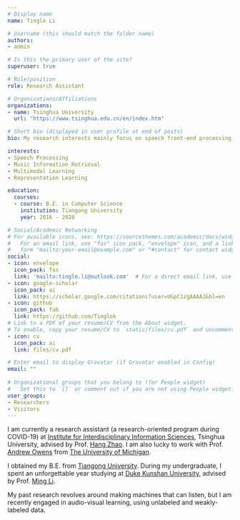 ```yaml
---
# Display name
name: Tingle Li

# Username (this should match the folder name)
authors:
- admin

# Is this the primary user of the site?
superuser: true

# Role/position
role: Research Assistant

# Organizations/Affiliations
organizations:
- name: Tsinghua University
  url: "https://www.tsinghua.edu.cn/en/index.htm"

# Short bio (displayed in user profile at end of posts)
bio: My research interests mainly focus on speech front-end processing, including but not limited to separation, enhancement and reverberation.

interests:
- Speech Processing
- Music Information Retrieval
- Multimodal Learning
- Representation Learning

education:
  courses:
  - course: B.E. in Computer Science
    institution: Tiangong University
    year: 2016 - 2020

# Social/Academic Networking
# For available icons, see: https://sourcethemes.com/academic/docs/widgets/#icons
#   For an email link, use "fas" icon pack, "envelope" icon, and a link in the
#   form "mailto:your-email@example.com" or "#contact" for contact widget.
social:
- icon: envelope
  icon_pack: fas
  link: 'mailto:tingle.li@outlook.com'  # For a direct email link, use "mailto:".
- icon: google-scholar
  icon_pack: ai
  link: https://scholar.google.com/citations?user=UGpC1zgAAAAJ&hl=en
- icon: github
  icon_pack: fab
  link: https://github.com/Tinglok
# Link to a PDF of your resume/CV from the About widget.
# To enable, copy your resume/CV to `static/files/cv.pdf` and uncomment the lines below.  
- icon: cv
  icon_pack: ai
  link: files/cv.pdf

# Enter email to display Gravatar (if Gravatar enabled in Config)
email: ""
  
# Organizational groups that you belong to (for People widget)
#   Set this to `[]` or comment out if you are not using People widget.  
user_groups:
- Researchers
- Visitors
---
```


I am currently a research assistant (a research-oriented program during COVID-19) at [Institute for Interdisciplinary Information Sciences](https://iiis.tsinghua.edu.cn/en/), Tsinghua University, advised by Prof. [Hang Zhao](http://people.csail.mit.edu/hangzhao/). I am also lucky to work with Prof. [Andrew Owens](http://andrewowens.com/) from [The University of Michigan](https://umich.edu/).

I obtained my B.E. from [Tiangong University](http://en.tiangong.edu.cn/). During my undergraduate, I spent an unforgettable year studying at [Duke Kunshan University](https://dukekunshan.edu.cn/en), advised by Prof. [Ming Li](https://scholars.duke.edu/person/MingLi). 

My past research revolves around making machines that can listen, but I am recently engaged in audio-visual learning, using unlabeled and weakly-labeled data.
